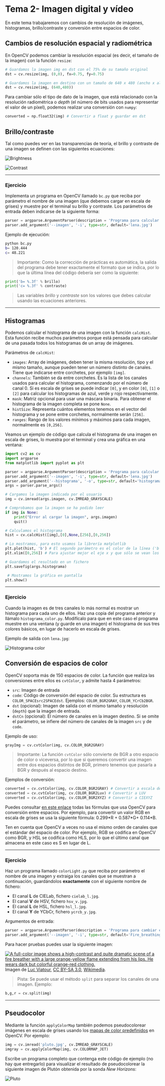 # Tema 2- Imagen digital y vídeo

En este tema trabajaremos con cambios de resolución de imágenes, histogramas, brillo/contraste y conversión entre espacios de color.

## Cambios de resolución espacial y radiométrica

En OpenCV podemos cambiar la resolución espacial (es decir, el tamaño de la imagen) con la función `resize`:

```python
# Guardamos la imagen img en dst con el 75% de su tamaño original
dst = cv.resize(img, (0,0), fx=0.75, fy=0.75)

# Guardamos la imagen en destino con un tamaño de 640 x 480 (ancho x alto)
dst = cv.resize(img, (640,480))
```

Para cambiar sólo el tipo de dato de la imagen, que está relacionado con la resolución radiométrica o _depth_ (el número de bits usados para representar el valor de un píxel), podemos realizar una conversión con `numpy`:

```python
converted = np.float32(img) # Convertir a float y guardar en dst
```

## Brillo/contraste

Tal como puedes ver en las transparencias de teoría, el brillo y contraste de una imagen se definen con las siguientes ecuaciones:

![Brightness](images/imagenvideo/brightness.png)

![Contrast](images/imagenvideo/contrast.png)

---

### Ejercicio

Implementa un programa en OpenCV llamado `bc.py` que reciba por parámetro el nombre de una imagen (que debemos cargar en escala de grises) y muestre por el terminal su brillo y contraste. Los parámetros de entrada deben indicarse de la siguiente forma:

```python
parser = argparse.ArgumentParser(description = 'Programa para calcular el brillo y contraste de una imagen')
parser.add_argument('--imagen', '-i', type=str, default='lena.jpg')
```

Ejemplo de ejecución:

```bash
python bc.py
b= 120.444
c= 48.221
```

> Importante: Como la corrección de prácticas es automática, la salida del programa debe tener exactamente el formato que se indica, por lo que la última línea del código debería ser como la siguiente:

```python
print('b= %.3f' % brillo)
print('c= %.3f' % contraste)
```

>  Las variables _brillo_ y _contraste_ son los valores que debes calcular usando las ecuaciones anteriores.

<!---
_Pista_: Para implementar el brillo se puede usar la función `mean` de OpenCV, que devuelve la media de los valores de una matriz:

```cpp
Scalar meanI = mean(image);
cout << "b= " << meanI << endl;
```

Sin embargo esto no serviría para el contraste por lo que en este ejercicio hay que implementar el bucle a mano.
--->

---

<!--
Mat dx,dy;
Sobel(img,dx,1,0,3,CV_32F);
Sobel(img,dy,0,1,3,CV_32F);
G= sqrt(G2^2+G2^2)
-->


## Histogramas

Podemos calcular el histograma de una imagen con la función `calcHist`. Esta función recibe muchos parámetros porque está pensada para calcular de una pasada todos los histogramas de un array de imágenes.

Parámetros de `calcHist`:

* `images`: Array de imágenes, deben tener la misma resolución, tipo y el mismo tamaño, aunque pueden tener un número distinto de canales. Tiene que indicarse entre corchetes, por ejemplo `[img]`.
* `channels`: También se da entre corchetes. Es la lista de los canales usados para calcular el histograma, comenzando por el número de canal 0. Si es escala de grises se puede indicar `[0]`, y en color `[0]`, `[1]` o `[2]` para calcular los histogramas de azul, verde y rojo respectivamente.
* `mask`: Matriz opcional para usar una máscara binaria. Para obtener el histograma de la imagen completa se pone `None`.
* `histSize`: Representa cuántos elementos tenemos en el vector del histograma y se pone entre corchetes, normalmente serán `[256]`. 
* `ranges`: Rango de los valores mínimos y máximos para cada imagen, normalmente es `[0,256]`.

Veamos un ejemplo de código que calcula el histograma de una imagen en escala de  grises, lo muestra por el terminal y crea una gráfica en una ventana:

<!----
https://docs.opencv.org/master/d1/db7/tutorial_py_histogram_begins.html
---->

```python
import cv2 as cv
import argparse
from matplotlib import pyplot as plt

parser = argparse.ArgumentParser(description = 'Programa para calcular el histograma de una imagen')
parser.add_argument('--imagen', '-i', type=str, default='lena.jpg')
parser.add_argument('--histograma', '-o', type=str, default='histograma.png')
args = parser.parse_args()

# Cargamos la imagen indicada por el usuario
img = cv.imread(args.imagen, cv.IMREAD_GRAYSCALE)

# Comprobamos que la imagen se ha podido leer
if img is None:
    print("Error al cargar la imagen", args.imagen)
    quit()

# Calculamos el histograma
hist = cv.calcHist([img],[0],None,[256],[0,256])

# Lo mostramos, para esto usamos la librería matplotlib
plt.plot(hist, 'b') # El segundo parámetro es el color de la línea ('b', 'g', o 'r')
plt.xlim([0,256]) # Para ajustar mejor el eje x y que sólo se vean los valores entre 0 y 255

# Guardamos el resultado en un fichero
plt.savefig(args.histograma)

 # Mostramos la gráfica en pantalla
plt.show()
```

---


### Ejercicio

Cuando la imagen es de tres canales lo más normal es mostrar un histograma para cada uno de ellos. Haz una copia del programa anterior y llámalo `histograma_color.py`. Modifícalo para que en este caso el programa muestre en una ventana (y guarde en una imagen) el histograma de sus tres colores básicos, en lugar de hacerlo en escala de grises. 

Ejemplo de salida con `lena.jpg`:

![Histograma color](images/imagenvideo/histograma.png)


## Conversión de espacios de color

OpenCV soporta más de 150 espacios de color. La función que realiza las conversiones entre ellos es `cvtColor`, y admite hasta 4 parámetros:

* `src`: Imagen de entrada
* `code`: Código de conversión del espacio de color. Su estructura es `COLOR_SPACEsrc2SPACEdst`. Ejemplos: `COLOR_BGR2GRAY`, `COLOR_YCrCb2BGR`.
* `dst` (opcional): Imagen de salida con el mismo tamaño y resolución (`depth`) que la imagen de entrada.
* `dstCn` (opcional): El número de canales en la imagen destino. Si se omite el parámetro, se infiere del número de canales de la imagen `src` y de `code`.

Ejemplo de uso:

```python
grayImg = cv.cvtColor(img, cv.COLOR_BGR2GRAY)
```

> Importante: La función `cvtColor` sólo convierte de BGR a otro espacio de color o viceversa, por lo que si queremos convertir una imagen entre dos espacios distintos de BGR, primero tenemos que pasarla a BGR y después al espacio destino.

Ejemplos de conversión:

```python
converted = cv.cvtColor(img, cv.COLOR_BGR2GRAY) # Convertir a escala de grises
converted = cv.cvtColor(img, cv.COLOR_BGR2Luv) # Convertir a LUV
converted = cv.cvtColor(img, cv.COLOR_BGR2XYZ) # Convertir a CIEXYZ
```

Puedes consultar [en este enlace](http://docs.opencv.org/2.4/modules/imgproc/doc/miscellaneous_transformations.html) todas las fórmulas que usa OpenCV para conversión entre espacios. Por ejemplo, para convertir un valor RGB en escala de grises se usa la siguiente fórmula: 0.299\*R + 0.587\*G+ 0.114\*B.

Ten en cuenta que OpenCV a veces no usa el mismo orden de canales que el estándar del espacio de color. Por ejemplo, RGB se codifica en OpenCV como BGR, y HSL se codifica como HLS, por lo que el último canal que almacena en este caso es S en lugar de L.

---

### Ejercicio

Haz un programa llamado `colorLight.py` que reciba por parámetro el nombre de una imagen y extraiga los canales que se muestran a continuación, guardándolos **exactamente** con el siguiente nombre de fichero:

* El canal **L** de CIELab, fichero `cielab_l.jpg`.
* El canal **V** de HSV, fichero  `hsv_v.jpg`.
* El canal **L** de HSL, fichero  `hsl_l.jpg`.
* El canal **Y** de YCbCr, fichero  `ycrcb_y.jpg`.

Argumentos de entrada:

```python
parser = argparse.ArgumentParser(description = 'Programa para cambiar espacios de color')
parser.add_argument('--imagen', '-i', type=str, default='Fire_breathing_2_Luc_Viatour.jpg')
```

Para hacer pruebas puedes usar la siguiente imagen:

<!---
![Fire breathing](https://commons.wikimedia.org/wiki/File:Fire_breathing_2_Luc_Viatour.jpg#/media/File:Fire_breathing_2_Luc_Viatour.jpg")
--->


<a href="https://commons.wikimedia.org/wiki/File:Fire_breathing_2_Luc_Viatour.jpg#/media/File:Fire_breathing_2_Luc_Viatour.jpg"><img src="https://upload.wikimedia.org/wikipedia/commons/thumb/0/02/Fire_breathing_2_Luc_Viatour.jpg/1200px-Fire_breathing_2_Luc_Viatour.jpg" alt="A full-color image shows a high-contrast and quite dramatic scene of a fire breather with a large orange-yellow flame extending from his lips. He wears dark but colorful orange-red clothing."></a><br>Imagen de <a href="//commons.wikimedia.org/wiki/User:Lviatour" title="User:Lviatour">Luc Viatour</a>, <a href="http://creativecommons.org/licenses/by-sa/3.0/" title="Creative Commons Attribution-Share Alike 3.0">CC BY-SA 3.0</a>, <a href="https://commons.wikimedia.org/w/index.php?curid=4632541">Wikimedia</a>.


> Pista: Se puede usar el método `split` para separar los canales de una imagen. Ejemplo:

```python
b,g,r = cv.split(img)
```

---

## Pseudocolor

Mediante la función `applyColorMap` también podemos pseudocolorear imágenes en escala de grises usando los [mapas de color predefinidos](http://docs.opencv.org/2.4.8/modules/contrib/doc/facerec/colormaps.html) en OpenCV. Por ejemplo:

```python
img = cv.imread('pluto.jpg', cv.IMREAD_GRAYSCALE)
imgray = cv.applyColorMap(img, cv.COLORMAP_JET)
```

Escribe un programa completo que contenga este código de ejemplo (no hay que entregarlo) para visualizar el resultado de pseudocolorear la siguiente imagen de Plutón obtenida por la sonda _New Horizons_:

![Pluto](images/imagenvideo/pluto.jpg)
